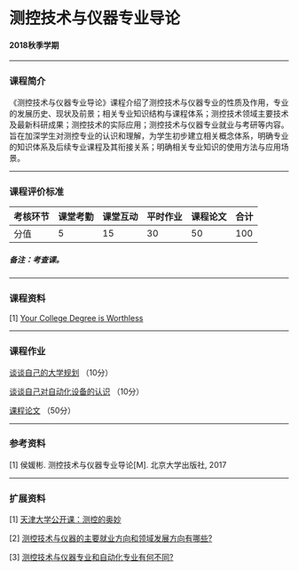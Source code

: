 # 测控技术与仪器专业导论 

#### 2018秋季学期

---

### 课程简介

《测控技术与仪器专业导论》课程介绍了测控技术与仪器专业的性质及作用，专业的发展历史、现状及前景；相关专业知识结构与课程体系；测控技术领域主要技术及最新科研成果；测控技术的实际应用；测控技术与仪器专业就业与考研等内容。旨在加深学生对测控专业的认识和理解，为学生初步建立相关概念体系，明确专业的知识体系及后续专业课程及其衔接关系；明确相关专业知识的使用方法与应用场景。

---

### 课程评价标准

|考核环节 | 课堂考勤 | 课堂互动 | 平时作业 | 课程论文 |合计|
|---|---|---|---|---|---|
|分值| 5| 15|30|50|100|



##### 备注：考查课。 

---

### 课程资料

[1] [Your College Degree is Worthless](http://www.liuchaos.cn/Mycourse/ItroAC/Materials/Your_College_Degree_is_Worthless.pdf)

---

### 课程作业

[谈谈自己的大学规划](homework/work_01.md) （10分）

[谈谈自己对自动化设备的认识](homework/work_02.md) （10分）

[课程论文](homework/Final_work.md) （50分）

---

### 参考资料

[1] 侯媛彬. 测控技术与仪器专业导论[M]. 北京大学出版社, 2017

---

### 扩展资料

[1] [天津大学公开课：测控的奥妙](http://open.163.com/special/cuvocw/cekongaomi.html)

[2] [测控技术与仪器的主要就业方向和领域发展方向有哪些?](https://www.zhihu.com/question/20090395)

[3] [测控技术与仪器专业和自动化专业有何不同?](https://www.zhihu.com/question/276041425)
